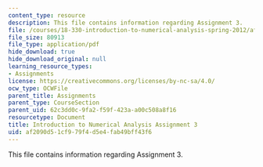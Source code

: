 ```yaml
---
content_type: resource
description: This file contains information regarding Assignment 3.
file: /courses/18-330-introduction-to-numerical-analysis-spring-2012/af2090d51cf979f4d5e4fab49bff43f6_MIT18_330S12_hw3.pdf
file_size: 80913
file_type: application/pdf
hide_download: true
hide_download_original: null
learning_resource_types:
- Assignments
license: https://creativecommons.org/licenses/by-nc-sa/4.0/
ocw_type: OCWFile
parent_title: Assignments
parent_type: CourseSection
parent_uid: 62c3dd0c-9fa2-f59f-423a-a00c508a8f16
resourcetype: Document
title: Introduction to Numerical Analysis Assignment 3
uid: af2090d5-1cf9-79f4-d5e4-fab49bff43f6
---
```

This file contains information regarding Assignment 3.